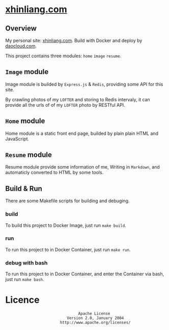  # [xhinliang.com](https://xhinliang.com)

## Overview

My personal site: [xhinliang.com](https://xhinliang.com). Build with Docker and deploy by [daocloud.com](https://daocloud.io).

This project contains three modules: `home` `image` `resume`.

## `Image` module

Image module is builded by `Express.js` & `Redis`, providing some API for this site.

By crawling photos of my `LOFTER` and storing to Redis intervaly, it can provide all the urls of of my `LOFTER` photo by RESTful API.

## `Home` module

Home module is a static front end page,  builded by plain plain HTML and JavaScript.

## `Resume` module

Resume module provide some information of me, Writing in `Markdown`, and automaticly converted to HTML by some tools.

## Build & Run

There are some Makefile scripts for building and debuging.

### build

To build this project to Docker Image, just run `make build`.

### run

To run this project to in Docker Container, just run `make run`.

### debug with bash

To run this project to in Docker Container, and enter the Container via bash, just run `make bash`.


# Licence

```
                                Apache License
                           Version 2.0, January 2004
                        http://www.apache.org/licenses/
```


